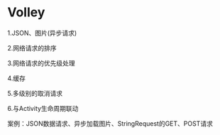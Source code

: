 # Volley

1.JSON、图片(异步请求)

2.网络请求的排序

3.网络请求的优先级处理

4.缓存

5.多级别的取消请求

6.与Activity生命周期联动

案例：JSON数据请求、异步加载图片、StringRequest的GET、POST请求
